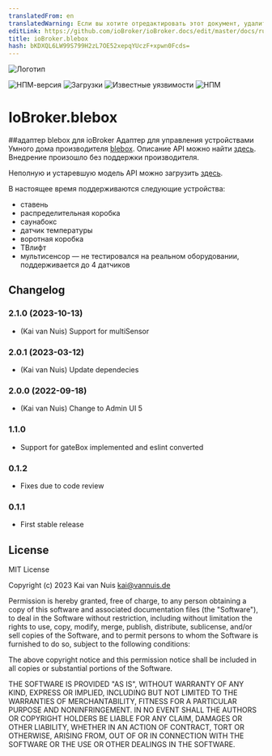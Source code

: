 ```yaml
---
translatedFrom: en
translatedWarning: Если вы хотите отредактировать этот документ, удалите поле «translatedFrom», в противном случае этот документ будет снова автоматически переведен
editLink: https://github.com/ioBroker/ioBroker.docs/edit/master/docs/ru/adapterref/iobroker.blebox/README.md
title: ioBroker.blebox
hash: bKDXQL6LW99S799H2zL7OE52xepqYUczF+xpwn0Fcds=
---
```

![Логотип](../../../en/adapterref/iobroker.blebox/admin/blebox.png)

![НПМ-версия](http://img.shields.io/npm/v/iobroker.blebox.svg)
![Загрузки](https://img.shields.io/npm/dm/iobroker.blebox.svg)
![Известные уязвимости](https://snyk.io/test/github/ka-vaNu/ioBroker.blebox/badge.svg)
![НПМ](https://nodei.co/npm/iobroker.blebox.png?downloads=true)

# IoBroker.blebox
##адаптер blebox для ioBroker
Адаптер для управления устройствами Умного дома производителя [blebox](https://blebox.eu/). Описание API можно найти [здесь](https://technical.blebox.eu/). Внедрение произошло без поддержки производителя.

Неполную и устаревшую модель API можно загрузить [здесь](https://github.com/blebox/blebox-virtual-devices).

В настоящее время поддерживаются следующие устройства:

* ставень
* распределительная коробка
* саунабокс
* датчик температуры
* воротная коробка
* ТВлифт
* мультисенсор — не тестировался на реальном оборудовании, поддерживается до 4 датчиков

## Changelog

<!--
    Placeholder for the next version:
    ### **WORK IN PROGRESS**
-->

### 2.1.0 (2023-10-13)

* (Kai van Nuis) Support for multiSensor

### 2.0.1 (2023-03-12)

* (Kai van Nuis) Update dependecies

### 2.0.0 (2022-09-18)

* (Kai van Nuis) Change to Admin UI 5

### 1.1.0

* Support for gateBox implemented and eslint converted

### 0.1.2

* Fixes due to code review
### 0.1.1

* First stable release

## License
MIT License

Copyright (c) 2023 Kai van Nuis <kai@vannuis.de>

Permission is hereby granted, free of charge, to any person obtaining a copy
of this software and associated documentation files (the "Software"), to deal
in the Software without restriction, including without limitation the rights
to use, copy, modify, merge, publish, distribute, sublicense, and/or sell
copies of the Software, and to permit persons to whom the Software is
furnished to do so, subject to the following conditions:

The above copyright notice and this permission notice shall be included in all
copies or substantial portions of the Software.

THE SOFTWARE IS PROVIDED "AS IS", WITHOUT WARRANTY OF ANY KIND, EXPRESS OR
IMPLIED, INCLUDING BUT NOT LIMITED TO THE WARRANTIES OF MERCHANTABILITY,
FITNESS FOR A PARTICULAR PURPOSE AND NONINFRINGEMENT. IN NO EVENT SHALL THE
AUTHORS OR COPYRIGHT HOLDERS BE LIABLE FOR ANY CLAIM, DAMAGES OR OTHER
LIABILITY, WHETHER IN AN ACTION OF CONTRACT, TORT OR OTHERWISE, ARISING FROM,
OUT OF OR IN CONNECTION WITH THE SOFTWARE OR THE USE OR OTHER DEALINGS IN THE
SOFTWARE.
